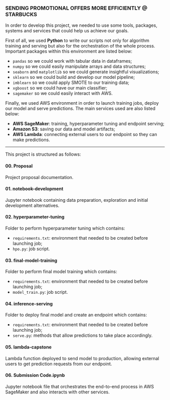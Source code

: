 ### SENDING PROMOTIONAL OFFERS MORE EFFICIENTLY @ STARBUCKS

In order to develop this project, we needed to use some tools, packages, systems and services that could help us achieve our goals.

First of all, we used **Python** to write our scripts not only for algorithm training and serving but also for the orchestration of the whole process. Important packages within this environment are listed below:

* `pandas` so we could work with tabular data in dataframes;
* `numpy` so we could easily manipulate arrays and data structures;
* `seaborn` and `matplotlib` so we could generate insightful visualizations;
* `sklearn` so we could build and develop our model pipeline;
* `imblearn` so we could apply SMOTE to our training data;
* `xgboost` so we could have our main classifier;
* `sagemaker` so we could easily interact with AWS.

Finally, we used AWS environment in order to launch training jobs, deploy our model and serve predictions. The main services used are also listed below:

* __AWS SageMaker__: training, hyperparameter tuning and endpoint serving;
* __Amazon S3__: saving our data and model artifacts;
* __AWS Lambda__: connecting external users to our endpoint so they can make predictions.

____

This project is structured as follows:

#### 00. Proposal

Project proposal documentation.

#### 01. notebook-development

Jupyter notebook containing data preparation, exploration and initial development alternatives.

#### 02. hyperparameter-tuning

Folder to perform hyperparameter tuning which contains:

* `requirements.txt`: environment that needed to be created before launching job;
* `hpo.py`: job script.


#### 03. final-model-training

Folder to perform final model training which contains:

* `requirements.txt`: environment that needed to be created before launching job;
* `model_train.py`: job script.

#### 04. inference-serving

Folder to deploy final model and create an endpoint which contains:

* `requirements.txt`: environment that needed to be created before launching job;
* `serve.py`: methods that allow predictions to take place accordingly.

#### 05. lambda-capstone

Lambda function deployed to send model to production, allowing external users to get prediction requests from our endpoint.

#### 06. Submission Code.ipynb

Jupyter notebook file that orchestrates the end-to-end process in AWS SageMaker and also interacts with other services.